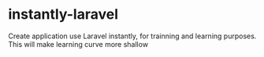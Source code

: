 # instantly-laravel
Create application use Laravel instantly, for trainning and learning purposes. This will make learning curve more shallow
